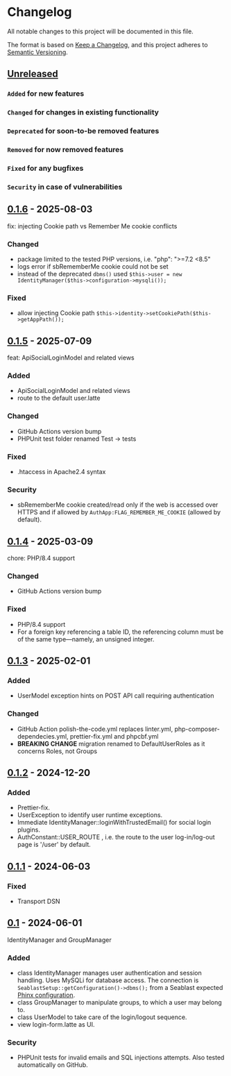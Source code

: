 # Changelog

All notable changes to this project will be documented in this file.

The format is based on [Keep a Changelog](https://keepachangelog.com/en/1.0.0/),
and this project adheres to [Semantic Versioning](https://semver.org/spec/v2.0.0.html).

## [Unreleased]

### `Added` for new features

### `Changed` for changes in existing functionality

### `Deprecated` for soon-to-be removed features

### `Removed` for now removed features

### `Fixed` for any bugfixes

### `Security` in case of vulnerabilities

## [0.1.6] - 2025-08-03

fix: injecting Cookie path vs Remember Me cookie conflicts

### Changed

- package limited to the tested PHP versions, i.e. "php": ">=7.2 <8.5"
- logs error if sbRememberMe cookie could not be set
- instead of the deprecated `dbms()` used `$this->user = new IdentityManager($this->configuration->mysqli());`

### Fixed

- allow injecting Cookie path `$this->identity->setCookiePath($this->getAppPath());`

## [0.1.5] - 2025-07-09

feat: ApiSocialLoginModel and related views

### Added

- ApiSocialLoginModel and related views
- route to the default user.latte

### Changed

- GitHub Actions version bump
- PHPUnit test folder renamed Test -> tests

### Fixed

- .htaccess in Apache2.4 syntax

### Security

- sbRememberMe cookie created/read only if the web is accessed over HTTPS and if allowed by `AuthApp:FLAG_REMEMBER_ME_COOKIE` (allowed by default).

## [0.1.4] - 2025-03-09

chore: PHP/8.4 support

### Changed

- GitHub Actions version bump

### Fixed

- PHP/8.4 support
- For a foreign key referencing a table ID, the referencing column must be of the same type—namely, an unsigned integer.

## [0.1.3] - 2025-02-01

### Added

- UserModel exception hints on POST API call requiring authentication

### Changed

- GitHub Action polish-the-code.yml replaces linter.yml, php-composer-dependecies.yml, prettier-fix.yml and phpcbf.yml
- **BREAKING CHANGE** migration renamed to DefaultUserRoles as it concerns Roles, not Groups

## [0.1.2] - 2024-12-20

### Added

- Prettier-fix.
- UserException to identify user runtime exceptions.
- Immediate IdentityManager::loginWithTrustedEmail() for social login plugins.
- AuthConstant::USER_ROUTE , i.e. the route to the user log-in/log-out page is '/user' by default.

## [0.1.1] - 2024-06-03

### Fixed

- Transport DSN

## [0.1] - 2024-06-01

IdentityManager and GroupManager

### Added

- class IdentityManager manages user authentication and session handling. Uses MySQLi for database access. The connection is `SeablastSetup::getConfiguration()->dbms();` from a Seablast expected [Phinx configuration](https://book.cakephp.org/phinx/0/en/configuration.html).
- class GroupManager to manipulate groups, to which a user may belong to.
- class UserModel to take care of the login/logout sequence.
- view login-form.latte as UI.

### Security

- PHPUnit tests for invalid emails and SQL injections attempts. Also tested automatically on GitHub.

[Unreleased]: https://github.com/WorkOfStan/seablast-auth/compare/v0.1.6...HEAD
[0.1.6]: https://github.com/WorkOfStan/seablast-auth/compare/v0.1.5...v0.1.6
[0.1.5]: https://github.com/WorkOfStan/seablast-auth/compare/v0.1.4...v0.1.5
[0.1.4]: https://github.com/WorkOfStan/seablast-auth/compare/v0.1.3...v0.1.4
[0.1.3]: https://github.com/WorkOfStan/seablast-auth/compare/v0.1.2...v0.1.3
[0.1.2]: https://github.com/WorkOfStan/seablast-auth/compare/v0.1.1...v0.1.2
[0.1.1]: https://github.com/WorkOfStan/seablast-auth/compare/v0.1...v0.1.1
[0.1]: https://github.com/WorkOfStan/seablast-auth/releases/tag/v0.1
